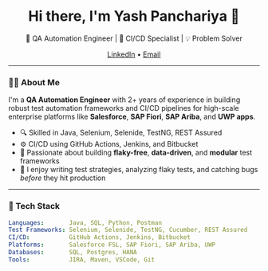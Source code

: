 <h1 align="center">Hi there, I'm Yash Panchariya 👋</h1>

<p align="center">
  🚀 QA Automation Engineer | 🔧 CI/CD Specialist | 💡 Problem Solver  
</p>

<p align="center">
  <a href="https://www.linkedin.com/in/yash-panchariya/">LinkedIn</a> • 
  <a href="mailto:pxyash@gmail.com">Email</a>
</p>

---

### 🧑‍💻 About Me

I'm a **QA Automation Engineer** with 2+ years of experience in building robust test automation frameworks and CI/CD pipelines for high-scale enterprise platforms like **Salesforce**, **SAP Fiori**, **SAP Ariba**, and **UWP apps**.

- 🔍 Skilled in Java, Selenium, Selenide, TestNG, REST Assured
- ⚙️ CI/CD using GitHub Actions, Jenkins, and Bitbucket
- 🧪 Passionate about building **flaky-free**, **data-driven**, and **modular** test frameworks
- 💬 I enjoy writing test strategies, analyzing flaky tests, and catching bugs *before* they hit production

---

### 🔧 Tech Stack

```yaml
Languages:       Java, SQL, Python, Postman
Test Frameworks: Selenium, Selenide, TestNG, Cucumber, REST Assured
CI/CD:           GitHub Actions, Jenkins, Bitbucket
Platforms:       Salesforce FSL, SAP Fiori, SAP Ariba, UWP
Databases:       SQL, Postgres, HANA
Tools:           JIRA, Maven, VSCode, Git

